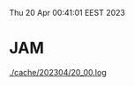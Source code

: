 Thu 20 Apr 00:41:01 EEST 2023
# JAM
<a href='./cache/202304/20_00.log'>./cache/202304/20_00.log</a>
